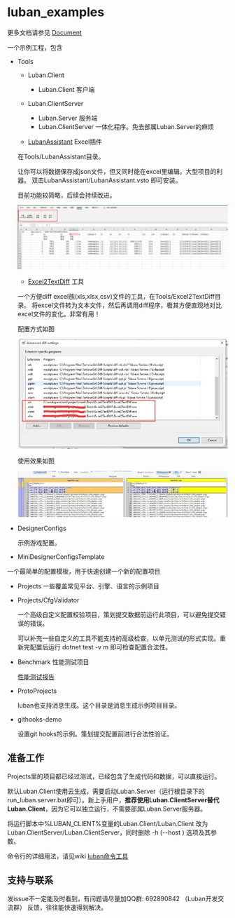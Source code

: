 # luban_examples

更多文档请参见 [Document](https://focus-creative-games.github.io/lubandoc/)

一个示例工程，包含

- Tools
  - Luban.Client
    - Luban.Client 客户端
  - Luban.ClientServer
    - Luban.Server 服务端
    - Luban.ClientServer 一体化程序。免去部属Luban.Server的麻烦

  - [LubanAssistant](https://github.com/focus-creative-games/luban/tree/main/src/LubanAssistant) Excel插件

  在Tools/LubanAssistant目录。

  让你可以将数据保存成json文件，但又同时能在excel里编辑。大型项目的利器。 双击LubanAssistant/LubanAssistant.vsto 即可安装。

  目前功能较简略，后续会持续改进。

  ![Excel2TextDiff](docs/images/e_10.jpg)

  - [Excel2TextDiff](https://github.com/focus-creative-games/Excel2TextDiff) 工具

  一个方便diff excel族(xls,xlsx,csv)文件的工具，在Tools/Excel2TextDiff目录。
  将excel文件转为文本文件，然后再调用diff程序，极其方便直观地对比excel文件的变化。非常有用！

   配置方式如图

  ![Excel2TextDiff](docs/images/a_1.jpg)

  使用效果如图

  ![pipeline](docs/images/d_70.jpg)
- DesignerConfigs

    示例游戏配置。

- MiniDesignerConfigsTemplate

一个最简单的配置模板，用于快速创建一个新的配置项目

- Projects 一些覆盖常见平台、引擎、语言的示例项目

- Projects/CfgValidator

    一个高级自定义配置校验项目，策划提交数据前运行此项目，可以避免提交错误的错误。

    可以补充一些自定义的工具不能支持的高级检查，以单元测试的形式实现。重新完配置后运行 dotnet test -v m 即可检查配置合法性。

- Benchmark 性能测试项目

    [性能测试报告](Benchmark/benchmark.md)

- ProtoProjects

    luban也支持消息生成。这个目录是消息生成示例项目目录。

- githooks-demo

  设置git hooks的示例。策划提交配置前进行合法性验证。

## 准备工作

Projects里的项目都已经过测试，已经包含了生成代码和数据，可以直接运行。

默认Luban.Client使用云生成，需要启动Luban.Server（运行根目录下的run_luban.server.bat即可）。新上手用户，**推荐使用Luban.ClientServer替代Luban.Client**，因为它可以独立运行，不需要部属Luban.Server服务器。

将运行脚本中%LUBAN_CLIENT%变量的Luban.Client/Luban.Client 改为 Luban.ClientServer/Luban.ClientServer，同时删除 -h (--host ) 选项及其参数。

命令行的详细用法，请见wiki [luban命令工具](https://github.com/focus-creative-games/luban/wiki/command_tools)

## 支持与联系

   发issue不一定能及时看到，有问题请尽量加QQ群: 692890842 （Luban开发交流群） 反馈，往往能快速得到解决。
